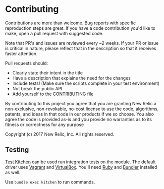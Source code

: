 # Contributing

Contributions are more than welcome. Bug reports with specific reproduction steps are great. If you have a code contribution you'd like to make, open a pull request with suggested code.

Note that PR's and issues are reviewed every ~2 weeks. If your PR or issue is critical in nature, please reflect that in the description so that it receives faster attention.

Pull requests should:

* Clearly state their intent in the title
* Have a description that explains the need for the changes
* Include tests! (Make sure the scripts complete in your test environment)
* Not break the public API
* Add yourself to the CONTRIBUTING file

By contributing to this project you agree that you are granting New Relic a non-exclusive, non-revokable, no-cost license to use the code, algorithms, patents, and ideas in that code in our products if we so choose. You also agree the code is provided as-is and you provide no warranties as to its fitness or correctness for any purpose

Copyright (c) 2017 New Relic, Inc. All rights reserved.

## Testing

[Test Kitchen](http://kitchen.ci/) can be used run integration tests on the
module. The default driver uses [Vagrant](https://www.vagrantup.com/) and
[VirtualBox](https://www.virtualbox.org/). You'll need
[Ruby](https://www.ruby-lang.org/en/) and [Bundler](http://bundler.io/)
installed as well.

Use `bundle exec kitchen` to run commands.

